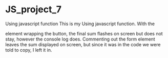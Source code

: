 # JS_project_7
Using javascript function
This is my Using javascript function. With the <form> element wrapping the button, the final sum flashes on screen but does not stay, however the console log does. 
Commenting out the form element leaves the sum displayed on screen, but since it was in the code we were told to copy, I left it in.
